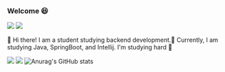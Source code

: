 ### Welcome 😆
<a href="https://www.instagram.com/dd._.yun/" target="_blank"><img src="https://img.shields.io/badge/Instagram-E4405F?style=flat&logo=Instagram&logoColor=white"/></a>
<a href="https://dd-jiyun2.tistory.com/" target="_blank"><img src="https://img.shields.io/badge/Tistory-000000?style=flat&logo=Tistory&logoColor=white"/></a>

🙌 Hi there! I am a student studying backend development.🌟
Currently, I am studying Java, SpringBoot, and Intellij. I'm studying hard 💪



<!--
Here are some ideas to get you started:

- 🔭 I’m currently working on ...
- 🌱 I’m currently learning ...
- 👯 I’m looking to collaborate on ...
- 🤔 I’m looking for help with ...
- 💬 Ask me about ...
- 📫 How to reach me: ...
- 😄 Pronouns: ...
- ⚡ Fun fact: ...
-->

<a href="https://www.instagram.com/dd._.yun/" target="_blank"><img src="https://img.shields.io/badge/Instagram-E4405F?style=flat&logo=Instagram&logoColor=white"/></a>
<a href="https://dd-jiyun2.tistory.com/" target="_blank"><img src="https://img.shields.io/badge/Tistory-000000?style=flat&logo=Tistory&logoColor=white"/></a>
![Anurag's GitHub stats](https://github-readme-stats.vercel.app/api?username=dd-jiyuni&show_icons=true&theme=cobalt)
